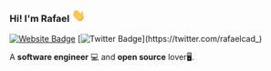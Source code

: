 ### Hi! I'm Rafael  <img src="https://raw.githubusercontent.com/MiguelRAvila/MiguelRAvila/master/img/wave.gif" width="24px">

[![Website Badge](https://img.shields.io/badge/-rafaelcadorna.com-1ca0f1?style=flat-square&color=242933&logoColor=white&link=http://miguelravila.me/)](https://rafaelcadorna.netlify.com)  [![Twitter Badge](https://img.shields.io/badge/-@rafaelcad__-1ca0f1?style=flat-square&color=242933&logo=twitter&logoColor=white&link=https://twitter.com/rafaelcadorna_)](https://twitter.com/rafaelcad_) 

A **software engineer** 💻 and **open source** lover🖥️. 
